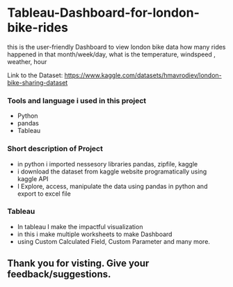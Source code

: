 # Tableau-Dashboard-for-london-bike-rides
this is the user-friendly Dashboard to view london bike data 
how many rides happened in that month/week/day, what is the temperature, windspeed , weather, hour 

Link to the Dataset: https://www.kaggle.com/datasets/hmavrodiev/london-bike-sharing-dataset

### Tools and language i used in this project
* Python
* pandas
* Tableau

### Short description of Project 
* in python i imported nessesory libraries pandas, zipfile, kaggle
* i download the dataset from kaggle website programatically using kaggle API
* I Explore, access, manipulate the data using pandas in python and export to excel file

### Tableau
* In tableau I make the impactful visualization
* in this i make multiple worksheets to make  Dashboard
* using Custom Calculated Field, Custom Parameter and many more.

## Thank you for visting. Give your feedback/suggestions.


